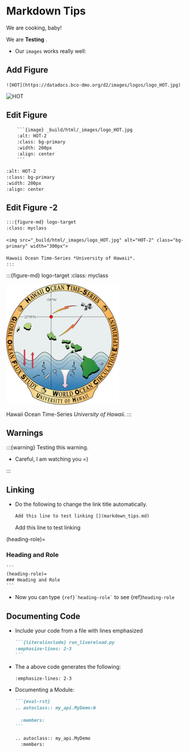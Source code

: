 # Markdown Tips

We are cooking, baby! 

We are **Testing** .

+ Our `images` works really well:
    
## Add Figure

`![HOT](https://datadocs.bco-dmo.org/d2/images/logos/logo_HOT.jpg)`

![HOT](https://datadocs.bco-dmo.org/d2/images/logos/logo_HOT.jpg)

## Edit Figure
    
```
    ```{image} _build/html/_images/logo_HOT.jpg
    :alt: HOT-2
    :class: bg-primary
    :width: 200px
    :align: center
    ```
```

```{image} _build/html/_images/logo_HOT.jpg
:alt: HOT-2
:class: bg-primary
:width: 200px
:align: center
```

## Edit Figure -2

```
:::{figure-md} logo-target
:class: myclass

<img src="_build/html/_images/logo_HOT.jpg" alt="HOT-2" class="bg-primary" width="300px">

Hawaii Ocean Time-Series *University of Hawaii*.
:::
```


:::{figure-md} logo-target
:class: myclass

<img src="_build/html/_images/logo_HOT.jpg" alt="HOT-2" class="bg-primary" width="300px">

Hawaii Ocean Time-Series *University of Hawaii*.
:::


## Warnings

:::{warning}
Testing this warning.

- Careful, I am watching you =)

:::

## Linking

+  Do the following to change the link title automatically. 

    ```markdown
    Add this line to test linking [](markdown_tips.md)
    ``` 
    Add this line to test linking [](markdown_tips.md)

    
(heading-role)=
### Heading and Role 
    
    ```
    (heading-role)=
    ### Heading and Role
    ```
+ Now you can type ``` {ref}`heading-role` ``` to see {ref}`heading-role`


## Documenting Code 

+ Include your code from a file with lines emphasized

    ````markdown 
    ```{literalinclude} run_livereload.py
    :emphasize-lines: 2-3
    ``` 
     ````
+ The a above code generates the following:

    ```{literalinclude} run_livereload.py
    :emphasize-lines: 2-3
    ```
  
+ Documenting a Module: 
     
    ````markdown
    ```{eval-rst}
    .. autoclass:: my_api.MyDemo:W
  
      :members:
    ```
    ````
    
    ```{eval-rst}
    .. autoclass:: my_api.MyDemo
      :members:
    ```
    